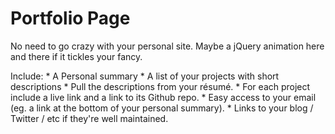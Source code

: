 # Portfolio Page


No need to go crazy with your personal site. Maybe a jQuery animation here and there if it tickles your fancy.

Include:
    * A Personal summary
    * A list of your projects with short descriptions
        * Pull the descriptions from your résumé.
        * For each project include a live link and a link to its Github repo.
    * Easy access to your email (eg. a link at the bottom of your personal summary).
    * Links to your blog / Twitter / etc if they're well maintained.